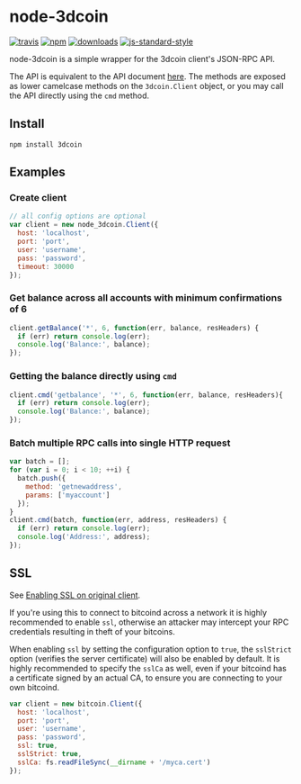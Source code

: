 # node-3dcoin
[![travis][travis-image]][travis-url]
[![npm][npm-image]][npm-url]
[![downloads][downloads-image]][downloads-url]
[![js-standard-style][standard-image]][standard-url]

[travis-image]: https://travis-ci.org/freewil/node-bitcoin.svg?branch=master
[travis-url]: https://travis-ci.org/freewil/node-bitcoin

[npm-image]: https://img.shields.io/npm/v/bitcoin.svg?style=flat
[npm-url]: https://npmjs.org/package/bitcoin

[downloads-image]: https://img.shields.io/npm/dm/bitcoin.svg?style=flat
[downloads-url]: https://npmjs.org/package/bitcoin

[standard-image]: https://img.shields.io/badge/code%20style-standard-brightgreen.svg?style=flat
[standard-url]: http://standardjs.com

node-3dcoin is a simple wrapper for the 3dcoin client's JSON-RPC API.

The API is equivalent to the API document [here](https://en.bitcoin.it/wiki/Original_Bitcoin_client/API_Calls_list).
The methods are exposed as lower camelcase methods on the `3dcoin.Client`
object, or you may call the API directly using the `cmd` method.

## Install

`npm install 3dcoin`

## Examples

### Create client
```js
// all config options are optional
var client = new node_3dcoin.Client({
  host: 'localhost',
  port: 'port',
  user: 'username',
  pass: 'password',
  timeout: 30000
});
```

### Get balance across all accounts with minimum confirmations of 6

```js
client.getBalance('*', 6, function(err, balance, resHeaders) {
  if (err) return console.log(err);
  console.log('Balance:', balance);
});
```
### Getting the balance directly using `cmd`

```js
client.cmd('getbalance', '*', 6, function(err, balance, resHeaders){
  if (err) return console.log(err);
  console.log('Balance:', balance);
});
```

### Batch multiple RPC calls into single HTTP request

```js
var batch = [];
for (var i = 0; i < 10; ++i) {
  batch.push({
    method: 'getnewaddress',
    params: ['myaccount']
  });
}
client.cmd(batch, function(err, address, resHeaders) {
  if (err) return console.log(err);
  console.log('Address:', address);
});
```

## SSL
See [Enabling SSL on original client](https://en.bitcoin.it/wiki/Enabling_SSL_on_original_client_daemon).

If you're using this to connect to bitcoind across a network it is highly
recommended to enable `ssl`, otherwise an attacker may intercept your RPC credentials
resulting in theft of your bitcoins.

When enabling `ssl` by setting the configuration option to `true`, the `sslStrict`
option (verifies the server certificate) will also be enabled by default. It is
highly recommended to specify the `sslCa` as well, even if your bitcoind has
a certificate signed by an actual CA, to ensure you are connecting
to your own bitcoind.

```js
var client = new bitcoin.Client({
  host: 'localhost',
  port: 'port',
  user: 'username',
  pass: 'password',
  ssl: true,
  sslStrict: true,
  sslCa: fs.readFileSync(__dirname + '/myca.cert')
});
```
